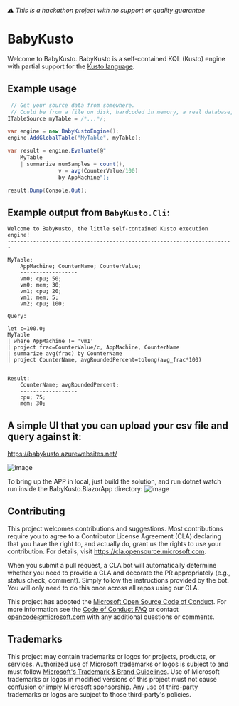 _⚠ This is a hackathon project with no support or quality guarantee_

# BabyKusto

Welcome to BabyKusto. BabyKusto is a self-contained KQL (Kusto) engine
with partial support for the [Kusto language](https://docs.microsoft.com/en-us/azure/data-explorer/kusto/query/).

## Example usage

```cs
 // Get your source data from somewhere.
 // Could be from a file on disk, hardcoded in memory, a real database, etc.
ITableSource myTable = /*...*/;

var engine = new BabyKustoEngine();
engine.AddGlobalTable("MyTable", myTable);

var result = engine.Evaluate(@"
    MyTable
    | summarize numSamples = count(),
                v = avg(CounterValue/100)
                by AppMachine");

result.Dump(Console.Out);
```

## Example output from `BabyKusto.Cli`:

```
Welcome to BabyKusto, the little self-contained Kusto execution engine!
-----------------------------------------------------------------------

MyTable:
    AppMachine; CounterName; CounterValue;
    ------------------
    vm0; cpu; 50;
    vm0; mem; 30;
    vm1; cpu; 20;
    vm1; mem; 5;
    vm2; cpu; 100;

Query:

let c=100.0;
MyTable
| where AppMachine != 'vm1'
| project frac=CounterValue/c, AppMachine, CounterName
| summarize avg(frac) by CounterName
| project CounterName, avgRoundedPercent=tolong(avg_frac*100)


Result:
    CounterName; avgRoundedPercent;
    ------------------
    cpu; 75;
    mem; 30;
```

## A simple UI that you can upload your csv file and query against it:
https://babykusto.azurewebsites.net/

![image](https://user-images.githubusercontent.com/92544828/137521390-4c2168a8-40f1-40b3-b410-a81e9db2bd1e.png)

To bring up the APP in local, just build the solution, and run dotnet watch run inside the BabyKusto.BlazorApp directory:
![image](https://user-images.githubusercontent.com/92544828/137518974-3cba9d4f-dbcc-4d52-abde-1d99e34107f7.png)

## Contributing

This project welcomes contributions and suggestions.  Most contributions require you to agree to a
Contributor License Agreement (CLA) declaring that you have the right to, and actually do, grant us
the rights to use your contribution. For details, visit https://cla.opensource.microsoft.com.

When you submit a pull request, a CLA bot will automatically determine whether you need to provide
a CLA and decorate the PR appropriately (e.g., status check, comment). Simply follow the instructions
provided by the bot. You will only need to do this once across all repos using our CLA.

This project has adopted the [Microsoft Open Source Code of Conduct](https://opensource.microsoft.com/codeofconduct/).
For more information see the [Code of Conduct FAQ](https://opensource.microsoft.com/codeofconduct/faq/) or
contact [opencode@microsoft.com](mailto:opencode@microsoft.com) with any additional questions or comments.

## Trademarks

This project may contain trademarks or logos for projects, products, or services. Authorized use of Microsoft 
trademarks or logos is subject to and must follow 
[Microsoft's Trademark & Brand Guidelines](https://www.microsoft.com/en-us/legal/intellectualproperty/trademarks/usage/general).
Use of Microsoft trademarks or logos in modified versions of this project must not cause confusion or imply Microsoft sponsorship.
Any use of third-party trademarks or logos are subject to those third-party's policies.
